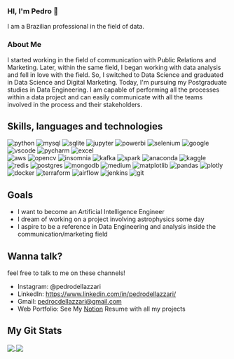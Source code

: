 ### HI, I'm Pedro :vulcan_salute:

I am a Brazilian professional in the field of data.

### About Me

I started working in the field of communication with Public Relations and Marketing. Later, within the same field, I began working with data analysis and fell in love with the field. So, I switched to Data Science and graduated in Data Science and Digital Marketing. Today, I'm pursuing my Postgraduate studies in Data Engineering. I am capable of performing all the processes within a data project and can easily communicate with all the teams involved in the process and their stakeholders.



## Skills, languages and technologies
![python](https://img.shields.io/badge/Python-FFD43B?style=for-the-badge&logo=python&logoColor=darkgreen) 
![mysql](https://img.shields.io/badge/MySQL-00000F?style=for-the-badge&logo=mysql&logoColor=white) 
![sqlite](https://img.shields.io/badge/SQLite-07405E?style=for-the-badge&logo=sqlite&logoColor=white) 
![jupyter](https://img.shields.io/badge/Jupyter-F37626.svg?&style=for-the-badge&logo=Jupyter&logoColor=white) 
![powerbi](https://img.shields.io/badge/PowerBI-F2C811?style=for-the-badge&logo=Power%20BI&logoColor=white) 
![selenium](https://img.shields.io/badge/Selenium-43B02A?style=for-the-badge&logo=Selenium&logoColor=white) 
![google](https://img.shields.io/badge/Google%20Analytics-E37400?style=for-the-badge&logo=google%20analytics&logoColor=white) 
![vscode](https://img.shields.io/badge/Visual_Studio_Code-0078D4?style=for-the-badge&logo=visual%20studio%20code&logoColor=white) 
![pycharm](https://img.shields.io/badge/PyCharm-000000.svg?&style=for-the-badge&logo=PyCharm&logoColor=white) 
![excel](https://img.shields.io/badge/Microsoft_Excel-217346?style=for-the-badge&logo=microsoft-excel&logoColor=white)  
![aws](https://img.shields.io/badge/AWS-%23FF9900.svg?style=for-the-badge&logo=amazon-aws&logoColor=white) 
![opencv](https://img.shields.io/badge/opencv-%23white.svg?style=for-the-badge&logo=opencv&logoColor=white) 
![insomnia](https://img.shields.io/badge/Insomnia-black?style=for-the-badge&logo=insomnia&logoColor=5849BE) 
![kafka](https://img.shields.io/badge/Apache%20Kafka-000?style=for-the-badge&logo=apachekafka) 
![spark](https://img.shields.io/badge/Apache%20Spark-FDEE21?style=flat-square&logo=apachespark&logoColor=black) 
![anaconda](https://img.shields.io/badge/Anaconda-%2344A833.svg?style=for-the-badge&logo=anaconda&logoColor=white) 
![kaggle](https://img.shields.io/badge/Kaggle-035a7d?style=for-the-badge&logo=kaggle&logoColor=white) 
![redis](https://img.shields.io/badge/redis-%23DD0031.svg?style=for-the-badge&logo=redis&logoColor=white) 
![postgres](https://img.shields.io/badge/postgres-%23316192.svg?style=for-the-badge&logo=postgresql&logoColor=white) 
![mongodb](https://img.shields.io/badge/MongoDB-%234ea94b.svg?style=for-the-badge&logo=mongodb&logoColor=white) 
![medium](https://img.shields.io/badge/Medium-12100E?style=for-the-badge&logo=medium&logoColor=white) 
![matplotlib](https://img.shields.io/badge/Matplotlib-%23ffffff.svg?style=for-the-badge&logo=Matplotlib&logoColor=blacke) 
![pandas](https://img.shields.io/badge/pandas-%23150458.svg?style=for-the-badge&logo=pandas&logoColor=white) 
![plotly](https://img.shields.io/badge/Plotly-%233F4F75.svg?style=for-the-badge&logo=plotly&logoColor=white) 
![docker](https://img.shields.io/badge/docker-%230db7ed.svg?style=for-the-badge&logo=docker&logoColor=white) 
![terraform](https://img.shields.io/badge/terraform-%235835CC.svg?style=for-the-badge&logo=terraform&logoColor=white) 
![airflow](https://img.shields.io/badge/Apache%20Airflow-017CEE?style=for-the-badge&logo=Apache%20Airflow&logoColor=white) 
![jenkins](https://img.shields.io/badge/jenkins-%232C5263.svg?style=for-the-badge&logo=jenkins&logoColor=white) 
![git](https://img.shields.io/badge/git-%23F05033.svg?style=for-the-badge&logo=git&logoColor=white) 

## Goals
- I want to become an Artificial Intelligence Engineer
- I dream of working on a project involving astrophysics some day 
- I aspire to be a reference in Data Engineering and analysis inside the communication/marketing field

## Wanna talk?
feel free to talk to me on these channels!
- Instagram: @pedrodellazzari
- LinkedIn: https://www.linkedin.com/in/pedrodellazzari/
- Gmail: pedrocdellazzari@gmail.com
- Web Portfolio: See My [Notion](https://cloudy-hope-59e.notion.site/Pedro-Dellazzari-fb3e2dac0eb84047b30a20e3e5c9bc22?pvs=4) Resume with all my projects 

## My Git Stats

<a href="https://github.com/anuraghazra/github-readme-stats">
  <img align="center" src="https://github-readme-stats.vercel.app/api?username=Pedro-Dellazzari&show_icons=true&theme=dracula" />
</a>
<a href="https://github.com/anuraghazra/convoychat">
  <img align="center" src="https://github-readme-stats.vercel.app/api/top-langs/?username=Pedro-Dellazzari&layout=compact&theme=dracula" />
</a>


